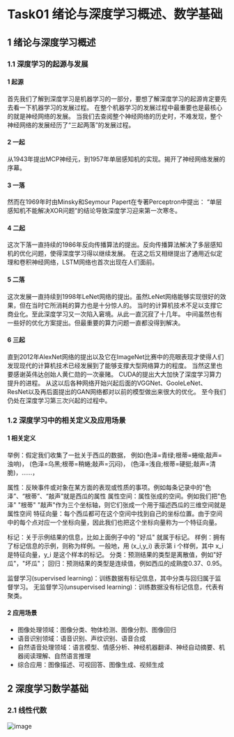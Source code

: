 # Task01 绪论与深度学习概述、数学基础

## 1 绪论与深度学习概述

### 1.1 深度学习的起源与发展

#### 1 起源

首先我们了解到深度学习是机器学习的一部分，要想了解深度学习的起源肯定要先去看一下机器学习的发展过程。
在整个机器学习的发展过程中最重要也是最核心的就是神经网络的发展。
当我们去查阅整个神经网络的历史时，不难发现，整个神经网络的发展经历了“三起两落”的发展过程。

#### 2 一起

从1943年提出MCP神经元，到1957年单层感知机的实现。揭开了神经网络发展的序幕。
   
#### 3 一落

然而在1969年时由Minsky和Seymour Papert在专著Perceptron中提出：
“单层感知机不能解决XOR问题”的结论导致深度学习迎来第一次寒冬。
#### 4 二起

这次下落一直持续的1986年反向传播算法的提出。反向传播算法解决了多层感知机的优化问题，使得深度学习得以继续发展。
在这之后又相继提出了通用近似定理和卷积神经网络，LSTM网络也首次出现在人们面前。
    
#### 5 二落

这次发展一直持续到1998年LeNet网络的提出。虽然LeNet网络能够实现很好的效果，但在当时它所消耗的算力也是十分惊人的。
当时的计算机技术不足以支撑它商业化。至此深度学习又一次陷入窘境。从此一直沉寂了十几年。
中间虽然也有一些好的优化方案提出。但最重要的算力问题一直都没得到解决。
#### 6 三起

直到2012年AlexNet网络的提出以及它在ImageNet比赛中的亮眼表现才使得人们发现现代的计算机技术已经发展到了能够支撑大型网络算力的程度。
当然这里也要感谢英伟达创始人黄仁勋的一次豪赌。
CUDA的提出大大加快了深度学习算力提升的进程。
从这以后各种网络开始兴起后面的VGGNet、GooleLeNet、ResNet以及再后面提出的GAN网络都对以前的模型做出来很大的优化。
至今我们仍处在深度学习第三次兴起的过程中。
    
### 1.2 深度学习中的相关定义及应用场景

#### 1 相关定义

举例：假定我们收集了一批关于西瓜的数据，
例如(色泽=青绿;根蒂=蜷缩;敲声=浊响)， (色泽=乌黑;根蒂=稍蜷;敲声=沉闷)， (色泽=浅自;根蒂=硬挺;敲声=清脆)，……，

属性：反映事件或对象在某方面的表现或性质的事项。例如每条记录中的“色泽”、“根蒂”、“敲声”就是西瓜的属性
属性空间：属性张成的空间。例如我们把"色泽" "根蒂" "敲声"作为三个坐标轴，则它们张成一个用于描述西瓜的三维空间就是属性空间
特征向量：每个西瓜都可在这个空间中找到自己的坐标位置。由于空间中的每个点对应一个坐标向量，因此我们也把这个坐标向量称为一个特征向量。

标记：关于示例结果的信息，比如上面例子中的 "好瓜" 就属于标记。
样例：拥有了标记信息的示例，则称为样例。一般地，用 (x_i,y_i) 表示第 i 个样例，其中 x_i 是特征向量，y_i 是这个样本的标记。
分类：预测结果的类型是离散值，例如"好瓜"，"坏瓜"；
回归：预测结果的类型是连续值，例如西瓜的成熟度0.37、0.95。

监督学习(supervised learning)：训练数据有标记信息，其中分类与回归属于监督学习。
无监督学习(unsupervised learning)：训练数据没有标记信息，代表有聚类。

#### 2 应用场景

- 图像处理领域：图像分类、物体检测、图像分割、图像回归
- 语音识别领域：语音识别、声纹识别、语音合成
- 自然语音处理领域：语言模型、情感分析、神经机器翻译、神经自动摘要、机器阅读理解、自然语言推理
- 综合应用：图像描述、可视回答、图像生成、视频生成

## 2 深度学习数学基础

### 2.1 线性代数


![image](https://user-images.githubusercontent.com/71391924/142207630-61479a74-ece5-4a58-a40c-0e049aa7d028.png)







